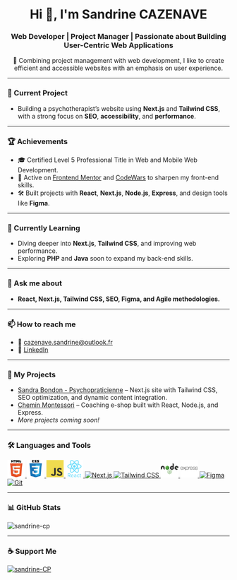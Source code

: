 <h1 align="center">Hi 👋, I'm Sandrine CAZENAVE</h1>
<h3 align="center">Web Developer | Project Manager | Passionate about Building User-Centric Web Applications</h3>

<p align="center">
🌟 Combining project management with web development, I like to create efficient and accessible websites with an emphasis on user experience.
</p>

---

### 🔭 Current Project
- Building a psychotherapist’s website using **Next.js** and **Tailwind CSS**, with a strong focus on **SEO**, **accessibility**, and **performance**.

---

### 🏆 Achievements
- 🎓 Certified Level 5 Professional Title in Web and Mobile Web Development.
- 🚀 Active on [Frontend Mentor](https://www.frontendmentor.io) and [CodeWars](https://www.codewars.com/) to sharpen my front-end skills.
- 🛠️ Built projects with **React**, **Next.js**, **Node.js**, **Express**, and design tools like **Figma**.

---

### 🌱 Currently Learning
- Diving deeper into **Next.js**, **Tailwind CSS**, and improving web performance.
- Exploring **PHP** and **Java** soon to expand my back-end skills.

---

### 💬 Ask me about
- **React, Next.js, Tailwind CSS, SEO, Figma, and Agile methodologies.**

---

### 📫 How to reach me
- 📧 cazenave.sandrine@outlook.fr
- 🔗 [LinkedIn](https://www.linkedin.com/in/sandrine-cazenave-peyrasson)

---

### 🚀 My Projects
- [Sandra Bondon - Psychopraticienne](https://github.com/Sandrine-CP/sandra-bondon) – Next.js site with Tailwind CSS, SEO optimization, and dynamic content integration.
- [Chemin Montessori](https://github.com/Sandrine-CP/Chemin_Montessori) – Coaching e-shop built with React, Node.js, and Express.
- *More projects coming soon!*

---

### 🛠️ Languages and Tools
<p align="left"> 
  <a href="https://developer.mozilla.org/en-US/docs/Web/HTML" target="_blank" rel="noreferrer"> 
    <img src="https://raw.githubusercontent.com/devicons/devicon/master/icons/html5/html5-original-wordmark.svg" alt="HTML5" width="40" height="40"/> 
  </a>
  <a href="https://developer.mozilla.org/en-US/docs/Web/CSS" target="_blank" rel="noreferrer"> 
    <img src="https://raw.githubusercontent.com/devicons/devicon/master/icons/css3/css3-original-wordmark.svg" alt="CSS3" width="40" height="40"/> 
  </a>
  <a href="https://developer.mozilla.org/en-US/docs/Web/JavaScript" target="_blank" rel="noreferrer"> 
    <img src="https://raw.githubusercontent.com/devicons/devicon/master/icons/javascript/javascript-original.svg" alt="JavaScript" width="40" height="40"/> 
  </a>
  <a href="https://reactjs.org/" target="_blank" rel="noreferrer"> 
    <img src="https://raw.githubusercontent.com/devicons/devicon/master/icons/react/react-original-wordmark.svg" alt="React" width="40" height="40"/> 
  </a> 
  <a href="https://nextjs.org/" target="_blank" rel="noreferrer"> 
    <img src="https://cdn.worldvectorlogo.com/logos/nextjs-2.svg" alt="Next.js" width="40" height="40"/> 
  </a> 
  <a href="https://tailwindcss.com/" target="_blank" rel="noreferrer"> 
    <img src="https://www.vectorlogo.zone/logos/tailwindcss/tailwindcss-icon.svg" alt="Tailwind CSS" width="40" height="40"/> 
  </a>
  <a href="https://nodejs.org" target="_blank" rel="noreferrer"> 
    <img src="https://raw.githubusercontent.com/devicons/devicon/master/icons/nodejs/nodejs-original-wordmark.svg" alt="Node.js" width="40" height="40"/> 
  </a> 
  <a href="https://expressjs.com" target="_blank" rel="noreferrer"> 
    <img src="https://raw.githubusercontent.com/devicons/devicon/master/icons/express/express-original-wordmark.svg" alt="Express" width="40" height="40"/> 
  </a>
  <a href="https://www.figma.com/" target="_blank" rel="noreferrer"> 
    <img src="https://www.vectorlogo.zone/logos/figma/figma-icon.svg" alt="Figma" width="40" height="40"/> 
  </a> 
  <a href="https://git-scm.com/" target="_blank" rel="noreferrer"> 
    <img src="https://www.vectorlogo.zone/logos/git-scm/git-scm-icon.svg" alt="Git" width="40" height="40"/> 
  </a> 
</p>

---

### 📊 GitHub Stats
<p align="left">
  <img src="https://github-readme-streak-stats.herokuapp.com/?user=sandrine-cp&theme=default" alt="sandrine-cp" />
</p>

---

### ☕ Support Me
<p>
  <a href="https://www.buymeacoffee.com/sandrine-CP"> 
    <img src="https://cdn.buymeacoffee.com/buttons/v2/default-yellow.png" height="50" width="210" alt="sandrine-CP" />
  </a>
</p>

